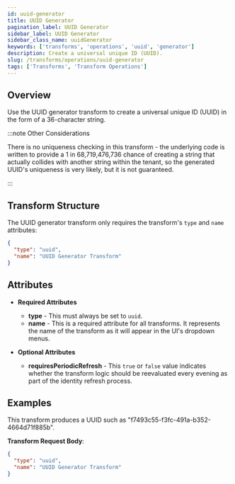 ```yaml
---
id: uuid-generator
title: UUID Generator
pagination_label: UUID Generator
sidebar_label: UUID Generator
sidebar_class_name: uuidGenerator
keywords: ['transforms', 'operations', 'uuid', 'generator']
description: Create a universal unique ID (UUID).
slug: /transforms/operations/uuid-generator
tags: ['Transforms', 'Transform Operations']
---
```


## Overview

Use the UUID generator transform to create a universal unique ID (UUID) in the form of a 36-character string.

:::note Other Considerations

There is no uniqueness checking in this transform - the underlying code is written to provide a 1 in 68,719,476,736 chance of creating a string that actually collides with another string within the tenant, so the generated UUID's uniqueness is very likely, but it is not guaranteed.

:::

## Transform Structure

The UUID generator transform only requires the transform's `type` and `name` attributes:

```json
{
  "type": "uuid",
  "name": "UUID Generator Transform"
}
```

## Attributes

- **Required Attributes**

  - **type** - This must always be set to `uuid`.
  - **name** - This is a required attribute for all transforms. It represents the name of the transform as it will appear in the UI's dropdown menus.

- **Optional Attributes**
  - **requiresPeriodicRefresh** - This `true` or `false` value indicates whether the transform logic should be reevaluated every evening as part of the identity refresh process.

## Examples

This transform produces a UUID such as "f7493c55-f3fc-491a-b352-4664d71f885b".

**Transform Request Body**:

```json
{
  "type": "uuid",
  "name": "UUID Generator Transform"
}
```
